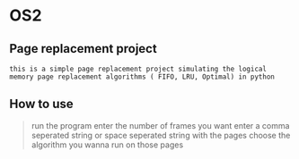 # OS2

## Page replacement project

```
this is a simple page replacement project simulating the logical memory page replacement algorithms ( FIFO, LRU, Optimal) in python
```

## How to use

> run the program
> enter the number of frames you want
> enter a comma seperated string or space seperated string with the pages
> choose the algorithm you wanna run on those pages
